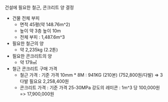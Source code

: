 건설에 필요한 철근, 콘크리트 양 결정

- 건물 전체 부피
    - 면적 45평(약 148.76m^2)
    - 높이 약 3층 높이 10m
    - 전체 부피 : 1,487.6m^3
- 필요한 철근의 양
    - 약 2,235kg (2.2톤)
- 필요한 콘크리트의 양
    - 약 179㎥
- 철근 콘크리트 구매 가격
    - 철근 가격 : 기준 가격 10mm * 8M : 941KG (210본) (752,800원/다발) => 3다발 필요요 2,258,400원
    - 콘크리트 가격 : 기준 가격 25-30MPa 강도의 레미콘 : 1m^3 당 100,000원 => 17,900,000원